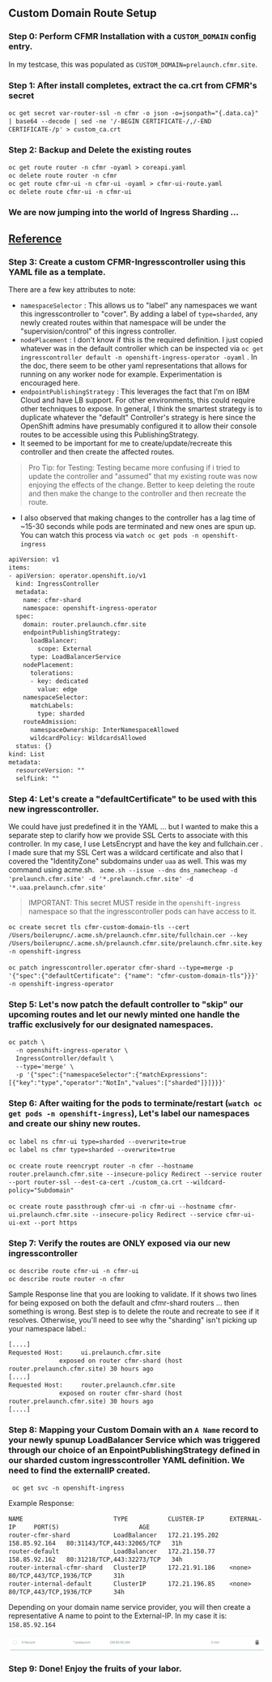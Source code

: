 ## Custom Domain Route Setup

### Step 0:  Perform CFMR Installation with a `CUSTOM_DOMAIN` config entry.  

In my testcase, this was populated as `CUSTOM_DOMAIN=prelaunch.cfmr.site`.

### Step 1:  After install completes, extract the ca.crt from CFMR's secret
```
oc get secret var-router-ssl -n cfmr -o json -o=jsonpath="{.data.ca}" | base64 --decode | sed -ne '/-BEGIN CERTIFICATE-/,/-END CERTIFICATE-/p' > custom_ca.crt
```

### Step 2:  Backup and Delete the existing routes
```
oc get route router -n cfmr -oyaml > coreapi.yaml
oc delete route router -n cfmr
oc get route cfmr-ui -n cfmr-ui -oyaml > cfmr-ui-route.yaml
oc delete route cfmr-ui -n cfmr-ui
```

### We are now jumping into the world of Ingress Sharding ...
[Reference](https://docs.openshift.com/container-platform/4.6/networking/configuring_ingress_cluster_traffic/configuring-ingress-cluster-traffic-ingress-controller.html#nw-ingress-sharding-namespace-labels_configuring-ingress-cluster-traffic-ingress-controller)
---
### Step 3:  Create a custom CFMR-Ingresscontroller using this YAML file as a template.
There are a few key attributes to note:  
-  `namespaceSelector` :  This allows us to "label" any namespaces we want this ingresscontroller to "cover".  By adding a label of `type=sharded`, any newly created routes within that namespace will be under the "supervision/control" of this ingress controller.
-  `nodePlacement` : I don't know if this is the required definition.  I just copied whatever was in the default controller which can be inspected via `oc get ingresscontroller default -n openshift-ingress-operator -oyaml` .  In the doc, there seem to be other yaml representations that allows for running on any worker node for example.  Experimentation is encouraged here.
- `endpointPublishingStrategy` : This leverages the fact that I'm on IBM Cloud and have LB support.  For other environments, this could require other techniques to expose.  In general, I think the smartest strategy is to duplicate whatever the "default" Controller's strategy is here since the OpenShift admins have presumably configured it to allow their console routes to be accessible using this PublishingStrategy.
-  It seemed to be important for me to create/update/recreate this controller and then create the affected routes.  

>Pro Tip: for Testing:  Testing became more confusing if i tried to update the controller and "assumed" that my existing route was now enjoying the effects of the change.  Better to keep deleting the route and then make the change to the controller and then recreate the route.
- I also observed that making changes to the controller has a lag time of ~15-30 seconds while pods are terminated and new ones are spun up.  You can watch this process via `watch oc get pods -n openshift-ingress`

```
apiVersion: v1
items:
- apiVersion: operator.openshift.io/v1
  kind: IngressController
  metadata:
    name: cfmr-shard 
    namespace: openshift-ingress-operator
  spec:
    domain: router.prelaunch.cfmr.site
    endpointPublishingStrategy:
      loadBalancer:
        scope: External
      type: LoadBalancerService
    nodePlacement:
      tolerations:
      - key: dedicated
        value: edge
    namespaceSelector:
      matchLabels:
        type: sharded
    routeAdmission:
      namespaceOwnership: InterNamespaceAllowed
      wildcardPolicy: WildcardsAllowed
  status: {}
kind: List
metadata:
  resourceVersion: ""
  selfLink: ""
```
### Step 4:  Let's create a "defaultCertificate" to be used with this new ingresscontroller.  

We could have just predefined it in the YAML ... but I wanted to make this a separate step to clarify how we provide SSL Certs to associate with this controller.  In my case, I use LetsEncrypt and have the key and fullchain.cer .  I made sure that my SSL Cert was a wildcard certificate and also that I covered the "IdentityZone" subdomains under `uaa` as well.  This was my command using acme.sh. ` acme.sh --issue --dns dns_namecheap -d 'prelaunch.cfmr.site' -d '*.prelaunch.cfmr.site' -d '*.uaa.prelaunch.cfmr.site'`

>IMPORTANT:  This secret MUST reside in the `openshift-ingress` namespace so that the ingresscontroller pods can have access to it.

```
oc create secret tls cfmr-custom-domain-tls --cert /Users/boilerupnc/.acme.sh/prelaunch.cfmr.site/fullchain.cer --key /Users/boilerupnc/.acme.sh/prelaunch.cfmr.site/prelaunch.cfmr.site.key -n openshift-ingress

oc patch ingresscontroller.operator cfmr-shard --type=merge -p '{"spec":{"defaultCertificate": {"name": "cfmr-custom-domain-tls"}}}' -n openshift-ingress-operator
```

### Step 5:  Let's now patch the default controller to "skip" our upcoming routes and let our newly minted one handle the traffic exclusively for our designated namespaces.
```
oc patch \
  -n openshift-ingress-operator \
  IngressController/default \
  --type='merge' \
  -p '{"spec":{"namespaceSelector":{"matchExpressions":[{"key":"type","operator":"NotIn","values":["sharded"]}]}}}'
```
### Step 6:  After waiting for the pods to terminate/restart (`watch oc get pods -n openshift-ingress`), Let's label our namespaces and create our shiny new routes.
```
oc label ns cfmr-ui type=sharded --overwrite=true
oc label ns cfmr type=sharded --overwrite=true

oc create route reencrypt router -n cfmr --hostname router.prelaunch.cfmr.site --insecure-policy Redirect --service router --port router-ssl --dest-ca-cert ./custom_ca.crt --wildcard-policy="Subdomain"

oc create route passthrough cfmr-ui -n cfmr-ui --hostname cfmr-ui.prelaunch.cfmr.site --insecure-policy Redirect --service cfmr-ui-ui-ext --port https
```

### Step 7:  Verify the routes are ONLY exposed via our new ingresscontroller
```
oc describe route cfmr-ui -n cfmr-ui
oc describe route router -n cfmr
```

Sample Response line that you are looking to validate.  If it shows two lines for being exposed on both the default and cfmr-shard routers ... then something is wrong.  Best step is to delete the route and recreate to see if it resolves.  Otherwise, you'll need to see why the "sharding" isn't picking up your namespace label.:
```
[....]
Requested Host:		ui.prelaunch.cfmr.site
			  exposed on router cfmr-shard (host router.prelaunch.cfmr.site) 30 hours ago
[....]
Requested Host:		router.prelaunch.cfmr.site
			  exposed on router cfmr-shard (host router.prelaunch.cfmr.site) 30 hours ago
[....]
```

### Step 8:  Mapping your Custom Domain with an `A Name` record to your newly spunup LoadBalancer Service which was triggered through our choice of an EnpointPublishingStrategy defined in our sharded custom ingresscontroller YAML definition.  We need to find the externalIP created.
```
 oc get svc -n openshift-ingress
```
Example Response:
```
NAME                         TYPE           CLUSTER-IP       EXTERNAL-IP     PORT(S)                      AGE
router-cfmr-shard            LoadBalancer   172.21.195.202   158.85.92.164   80:31143/TCP,443:32065/TCP   31h
router-default               LoadBalancer   172.21.150.77    158.85.92.162   80:31218/TCP,443:32273/TCP   34h
router-internal-cfmr-shard   ClusterIP      172.21.91.186    <none>          80/TCP,443/TCP,1936/TCP      31h
router-internal-default      ClusterIP      172.21.196.85    <none>          80/TCP,443/TCP,1936/TCP      34h
``` 

Depending on your domain name service provider, you will then create a representative A name to point to the External-IP.  In my case it is:  `158.85.92.164`

![](arecord.png)

### Step 9: Done! Enjoy the fruits of your labor.
